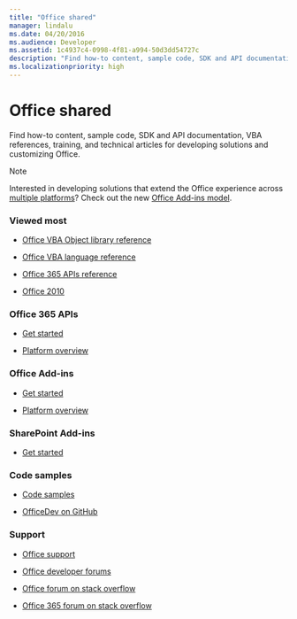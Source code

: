 ```yaml
---
title: "Office shared"
manager: lindalu
ms.date: 04/20/2016
ms.audience: Developer
ms.assetid: 1c4937c4-0998-4f81-a994-50d3dd54727c
description: "Find how-to content, sample code, SDK and API documentation, VBA references, training, and technical articles for developing solutions and customizing Office."
ms.localizationpriority: high
---
```


# Office shared

Find how-to content, sample code, SDK and API documentation, VBA references, training, and technical articles for developing solutions and customizing Office.
  
> [!NOTE]
> Interested in developing solutions that extend the Office experience across [multiple platforms](/javascript/api/requirement-sets)? Check out the new [Office Add-ins model](/office/dev/add-ins/overview/office-add-ins).
  
### Viewed most
  
- [Office VBA Object library reference](/office/vba/api/overview/library-reference)
  
- [Office VBA language reference](/office/vba/api/overview/language-reference)
  
- [Office 365 APIs reference](/previous-versions/office/office-365-api/)
  
- [Office 2010](/previous-versions/office/developer/office-2010/cc313152(v=office.12))
  
### Office 365 APIs
  
- [Get started](https://developer.microsoft.com/office/docs)
  
- [Platform overview](/previous-versions/office/office-365-api/)
  
### Office Add-ins
  
- [Get started](/office/dev/add-ins/)

- [Platform overview](/office/dev/add-ins/overview/office-add-ins)
  
### SharePoint Add-ins
  
- [Get started](/sharepoint/dev/sp-add-ins/sharepoint-add-ins)
  
### Code samples
  
- [Code samples](https://developer.microsoft.com/microsoft-365/gallery/?filterBy=Samples)
  
- [OfficeDev on GitHub](https://github.com/OfficeDev)
  
### Support
  
- [Office support](https://support.office.com/)
  
- [Office developer forums](https://social.msdn.microsoft.com/Forums/office/home?category=officedev)
  
- [Office forum on stack overflow](https://stackoverflow.com/questions/tagged/ms-office)
  
- [Office 365 forum on stack overflow](https://stackoverflow.com/questions/tagged/office365)
